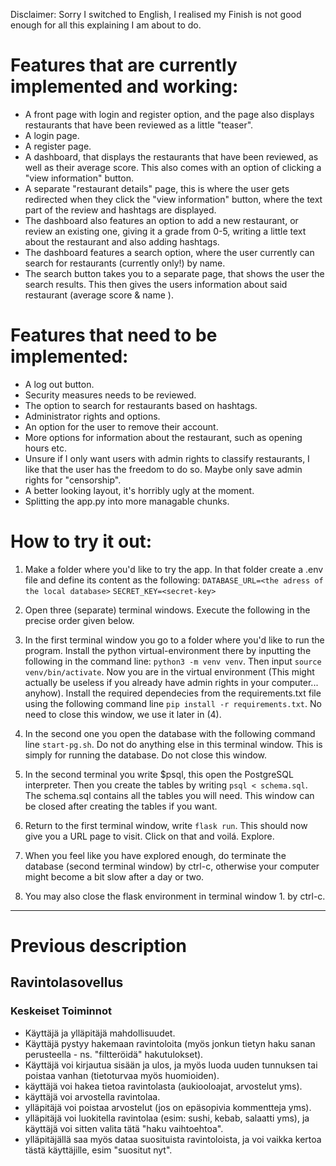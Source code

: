 Disclaimer: Sorry I switched to English, I realised my Finish is not good enough for all this explaining I am about to do. 

# Features that are currently implemented and working:
- A front page with login and register option, and the page also displays restaurants that have been reviewed as a little "teaser". 
- A login page.
- A register page. 
- A dashboard, that displays the restaurants that have been reviewed, as well as their average score. This also comes with an option of clicking a "view information" button.
- A separate "restaurant details" page, this is where the user gets redirected when they click the "view information" button,  where the text part of the review and hashtags are displayed.
- The dashboard also features an option to add a new restaurant, or review an existing one, giving it a grade from 0-5, writing a little text about the restaurant and also adding hashtags. 
- The dashboard features a search option, where the user currently can search for restaurants (currently only!) by name.
- The search button takes you to a separate page, that shows the user the search results. This then gives the users information about said restaurant (average score & name ). 

# Features that need to be implemented:
- A log out button. 
- Security measures needs to be reviewed. 
- The option to search for restaurants based on hashtags. 
- Administrator rights and options. 
- An option for the user to remove their account. 
- More options for information about the restaurant, such as opening hours etc. 
- Unsure if I only want users with admin rights to classify restaurants, I like that the user has the freedom to do so. Maybe only save admin rights for "censorship". 
- A better looking layout, it's horribly ugly at the moment. 
- Splitting the app.py into more managable chunks. 

# How to try it out: 
1. Make a folder where you'd like to try the app. In that folder create a .env file and define its content as the following: 
```DATABASE_URL=<the adress of the local database>```
```SECRET_KEY=<secret-key>```

2. Open three (separate) terminal windows. Execute the following in the precise order given below.

3. In the first terminal window you go to a folder where you'd like to run the program. Install the python virtual-environment there by inputting the following in the command line: 
```python3 -m venv venv```.
Then input 
```source venv/bin/activate```.
Now you are in the virtual environment (This might actually be useless if you already have admin rights in your computer... anyhow).  Install the required dependecies from the requirements.txt file using the following command line 
```pip install -r requirements.txt```.
No need to close this window, we use it later in (4).  

4. In the second one you open the database with the following command line 
```start-pg.sh```.
Do not do anything else in this terminal window. This is simply for running the database. Do not close this window. 

5. In the second terminal you write $psql, this open the PostgreSQL interpreter. Then you create the tables by writing 
```psql < schema.sql```.
The schema.sql contains all the tables you will need. This window can be closed after creating the tables if you want.

6. Return to the first terminal window, write 
```flask run```.
This should now give you a URL page to visit. Click on that and voilá. Explore.

7. When you feel like you have explored enough, do terminate the database (second terminal window) by ctrl-c, otherwise your computer might become a bit slow after a day or two.

8. You may also close the flask environment in terminal window 1. by ctrl-c. 


---------------
# Previous description
## Ravintolasovellus
### Keskeiset Toiminnot
- Käyttäjä ja ylläpitäjä mahdollisuudet.
- Käyttäjä pystyy hakemaan ravintoloita (myös jonkun tietyn haku sanan perusteella - ns. "filtteröidä" hakutulokset). 
- Käyttäjä voi kirjautua sisään ja ulos, ja myös luoda uuden tunnuksen tai poistaa vanhan (tietoturvaa myös huomioiden).
- käyttäjä voi hakea tietoa ravintolasta (aukiooloajat, arvostelut yms). 
- käyttäjä voi arvostella ravintolaa.
- ylläpitäjä voi poistaa arvostelut (jos on epäsopivia kommentteja yms). 
- ylläpitäjä voi luokitella ravintolaa (esim: sushi, kebab, salaatti yms), ja käyttäjä voi sitten valita tätä "haku vaihtoehtoa". 
- ylläpitäjällä saa myös dataa suosituista ravintoloista, ja voi vaikka kertoa tästä käyttäjille, esim "suositut nyt".


